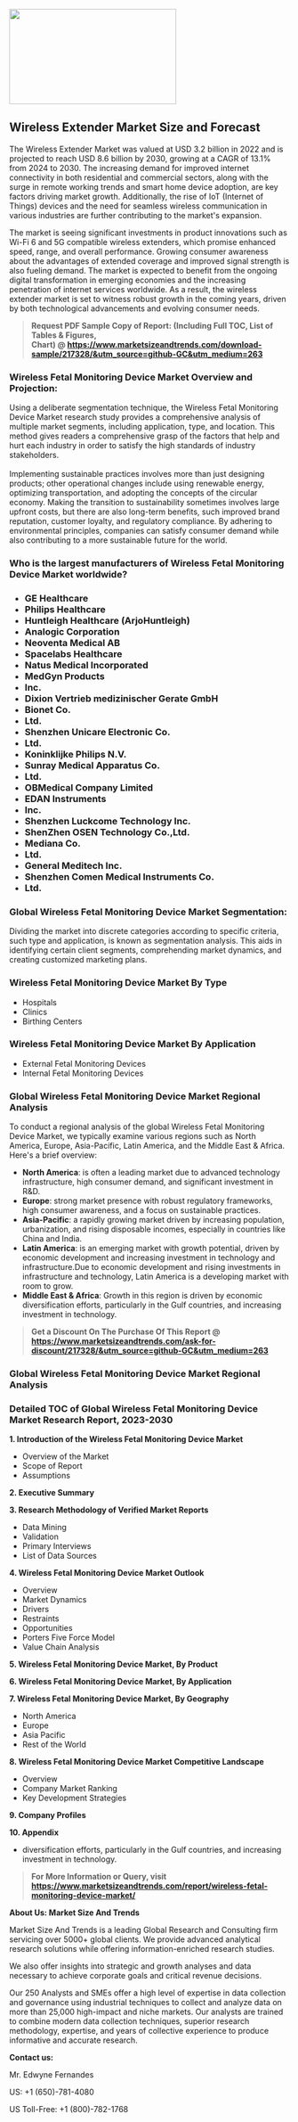 <p><img class="alignnone size-medium wp-image-20088" src="https://ffe5etoiles.com/wp-content/uploads/2024/12/MST1-300x171.png" alt="" width="300" height="171" /></p><h2>Wireless Extender Market Size and Forecast</h2><p>The Wireless Extender Market was valued at USD 3.2 billion in 2022 and is projected to reach USD 8.6 billion by 2030, growing at a CAGR of 13.1% from 2024 to 2030. The increasing demand for improved internet connectivity in both residential and commercial sectors, along with the surge in remote working trends and smart home device adoption, are key factors driving market growth. Additionally, the rise of IoT (Internet of Things) devices and the need for seamless wireless communication in various industries are further contributing to the market's expansion.</p><p>The market is seeing significant investments in product innovations such as Wi-Fi 6 and 5G compatible wireless extenders, which promise enhanced speed, range, and overall performance. Growing consumer awareness about the advantages of extended coverage and improved signal strength is also fueling demand. The market is expected to benefit from the ongoing digital transformation in emerging economies and the increasing penetration of internet services worldwide. As a result, the wireless extender market is set to witness robust growth in the coming years, driven by both technological advancements and evolving consumer needs.</p></p><blockquote id="" class=""><strong>Request PDF Sample Copy of Report: (Including Full TOC, List of Tables &amp; Figures, Chart)&nbsp;@&nbsp;<strong><a href="https://www.marketsizeandtrends.com/download-sample/217328/&utm_source=github-GC&utm_medium=263" target="_blank">https://www.marketsizeandtrends.com/download-sample/217328/&utm_source=github-GC&utm_medium=263</a></strong></strong></blockquote><h3 id="" class="">Wireless Fetal Monitoring Device Market&nbsp;Overview and Projection:</h3><p id="" class="">Using a deliberate segmentation technique, the Wireless Fetal Monitoring Device Market research study provides a comprehensive analysis of multiple market segments, including application, type, and location. This method gives readers a comprehensive grasp of the factors that help and hurt each industry in order to satisfy the high standards of industry stakeholders. <br /> <br />Implementing sustainable practices involves more than just designing products; other operational changes include using renewable energy, optimizing transportation, and adopting the concepts of the circular economy. Making the transition to sustainability sometimes involves large upfront costs, but there are also long-term benefits, such improved brand reputation, customer loyalty, and regulatory compliance. By adhering to environmental principles, companies can satisfy consumer demand while also contributing to a more sustainable future for the world.</p><h3 id="" class="">Who is the largest manufacturers of&nbsp;Wireless Fetal Monitoring Device Market worldwide?</h3><h3 class=""><p><ul><li>GE Healthcare </li><li> Philips Healthcare </li><li> Huntleigh Healthcare (ArjoHuntleigh) </li><li> Analogic Corporation </li><li> Neoventa Medical AB </li><li> Spacelabs Healthcare </li><li> Natus Medical Incorporated </li><li> MedGyn Products </li><li> Inc. </li><li> Dixion Vertrieb medizinischer Gerate GmbH </li><li> Bionet Co. </li><li> Ltd. </li><li> Shenzhen Unicare Electronic Co. </li><li> Ltd. </li><li> Koninklijke Philips N.V. </li><li> Sunray Medical Apparatus Co. </li><li> Ltd. </li><li> OBMedical Company Limited </li><li> EDAN Instruments </li><li> Inc. </li><li> Shenzhen Luckcome Technology Inc. </li><li> ShenZhen OSEN Technology Co.,Ltd. </li><li> Mediana Co. </li><li> Ltd. </li><li> General Meditech Inc. </li><li> Shenzhen Comen Medical Instruments Co. </li><li> Ltd.</li></ul></p></h3><h3 id="" class="">Global&nbsp;Wireless Fetal Monitoring Device Market Segmentation:</h3><p id="" class="">Dividing the market into discrete categories according to specific criteria, such type and application, is known as segmentation analysis. This aids in identifying certain client segments, comprehending market dynamics, and creating customized marketing plans.</p><h3 id="" class="">Wireless Fetal Monitoring Device Market&nbsp;By Type</h3><p><p><ul><li>Hospitals</li><li> Clinics</li><li> Birthing Centers</p></li></ul></p></p><h3 id="" class="">Wireless Fetal Monitoring Device Market&nbsp;By Application</h3><p class=""><p><ul><li>External Fetal Monitoring Devices</li><li> Internal Fetal Monitoring Devices</li></ul></p></p><h3 id="" class="">Global Wireless Fetal Monitoring Device Market Regional Analysis</h3><p id="" class="">To conduct a regional analysis of the global Wireless Fetal Monitoring Device Market, we typically examine various regions such as North America, Europe, Asia-Pacific, Latin America, and the Middle East &amp; Africa. Here's a brief overview:</p><ul><li><strong>North America</strong>: is often a leading market due to advanced technology infrastructure, high consumer demand, and significant investment in R&amp;D.</li><li><strong>Europe</strong>: strong market presence with robust regulatory frameworks, high consumer awareness, and a focus on sustainable practices.</li><li><strong>Asia-Pacific</strong>: a rapidly growing market driven by increasing population, urbanization, and rising disposable incomes, especially in countries like China and India.</li><li><strong>Latin America</strong>: is an emerging market with growth potential, driven by economic development and increasing investment in technology and infrastructure.Due to economic development and rising investments in infrastructure and technology, Latin America is a developing market with room to grow.</li><li><strong>Middle East &amp; Africa</strong>: Growth in this region is driven by economic diversification efforts, particularly in the Gulf countries, and increasing investment in technology.</li></ul><blockquote id="" class=""><strong>Get a Discount On The Purchase Of This Report @ <strong><a href="https://www.marketsizeandtrends.com/ask-for-discount/217328/&utm_source=github-GC&utm_medium=263" target="_blank">https://www.marketsizeandtrends.com/ask-for-discount/217328/&utm_source=github-GC&utm_medium=263</a></strong></strong></blockquote><h3 id="" class="">Global Wireless Fetal Monitoring Device Market Regional Analysis</h3><h3 id="" class="">Detailed TOC of Global Wireless Fetal Monitoring Device Market Research Report, 2023-2030</h3><p id="" class=""><strong>1. Introduction of the Wireless Fetal Monitoring Device Market</strong></p><ul><li>Overview of the Market</li><li>Scope of Report</li><li>Assumptions</li></ul><p id="" class=""><strong>2. Executive Summary</strong></p><p id="" class=""><strong>3. Research Methodology of Verified Market Reports</strong></p><ul><li>Data Mining</li><li>Validation</li><li>Primary Interviews</li><li>List of Data Sources</li></ul><p id="" class=""><strong>4. Wireless Fetal Monitoring Device Market Outlook</strong></p><ul><li>Overview</li><li>Market Dynamics</li><li>Drivers</li><li>Restraints</li><li>Opportunities</li><li>Porters Five Force Model</li><li>Value Chain Analysis</li></ul><p id="" class=""><strong>5. Wireless Fetal Monitoring Device Market, By Product</strong></p><p id="" class=""><strong>6. Wireless Fetal Monitoring Device Market, By Application</strong></p><p id="" class=""><strong>7. Wireless Fetal Monitoring Device Market, By Geography</strong></p><ul><li>North America</li><li>Europe</li><li>Asia Pacific</li><li>Rest of the World</li></ul><p id="" class=""><strong>8. Wireless Fetal Monitoring Device Market Competitive Landscape</strong></p><ul><li>Overview</li><li>Company Market Ranking</li><li>Key Development Strategies</li></ul><p id="" class=""><strong>9. Company Profiles</strong></p><p id="" class=""><strong>10. Appendix</strong></p><ul><li>diversification efforts, particularly in the Gulf countries, and increasing investment in technology.</li></ul><blockquote id="" class=""><strong>For More Information or Query, visit <strong><strong><a href="https://www.marketsizeandtrends.com/report/wireless-fetal-monitoring-device-market/" target="_blank">https://www.marketsizeandtrends.com/report/wireless-fetal-monitoring-device-market/</a></strong></strong></strong></blockquote><p id="" class=""><strong>About Us: Market Size And Trends</strong></p><p id="" class="">Market Size And Trends is a leading Global Research and Consulting firm servicing over 5000+ global clients. We provide advanced analytical research solutions while offering information-enriched research studies.</p><p id="" class="">We also offer insights into strategic and growth analyses and data necessary to achieve corporate goals and critical revenue decisions.</p><p id="" class="">Our 250 Analysts and SMEs offer a high level of expertise in data collection and governance using industrial techniques to collect and analyze data on more than 25,000 high-impact and niche markets. Our analysts are trained to combine modern data collection techniques, superior research methodology, expertise, and years of collective experience to produce informative and accurate research.</p><p id="" class=""><strong>Contact us:</strong></p><p id="" class="">Mr. Edwyne Fernandes</p><p id="" class="">US: +1 (650)-781-4080</p><p id="" class="">US Toll-Free: +1 (800)-782-1768</p>
